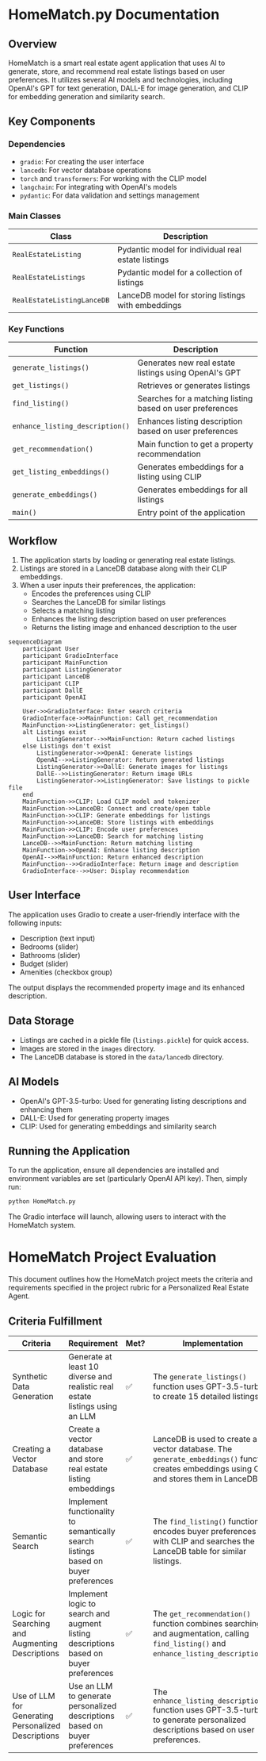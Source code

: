 # HomeMatch.py Documentation

## Overview

HomeMatch is a smart real estate agent application that uses AI to generate, store, and recommend real estate listings based on user preferences. It utilizes several AI models and technologies, including OpenAI's GPT for text generation, DALL-E for image generation, and CLIP for embedding generation and similarity search.

## Key Components

### Dependencies

- `gradio`: For creating the user interface
- `lancedb`: For vector database operations
- `torch` and `transformers`: For working with the CLIP model
- `langchain`: For integrating with OpenAI's models
- `pydantic`: For data validation and settings management

### Main Classes

| Class | Description |
|-------|-------------|
| `RealEstateListing` | Pydantic model for individual real estate listings |
| `RealEstateListings` | Pydantic model for a collection of listings |
| `RealEstateListingLanceDB` | LanceDB model for storing listings with embeddings |

### Key Functions

| Function | Description |
|----------|-------------|
| `generate_listings()` | Generates new real estate listings using OpenAI's GPT |
| `get_listings()` | Retrieves or generates listings |
| `find_listing()` | Searches for a matching listing based on user preferences |
| `enhance_listing_description()` | Enhances listing description based on user preferences |
| `get_recommendation()` | Main function to get a property recommendation |
| `get_listing_embeddings()` | Generates embeddings for a listing using CLIP |
| `generate_embeddings()` | Generates embeddings for all listings |
| `main()` | Entry point of the application |

## Workflow

1. The application starts by loading or generating real estate listings.
2. Listings are stored in a LanceDB database along with their CLIP embeddings.
3. When a user inputs their preferences, the application:
   - Encodes the preferences using CLIP
   - Searches the LanceDB for similar listings
   - Selects a matching listing
   - Enhances the listing description based on user preferences
   - Returns the listing image and enhanced description to the user

```mermaid
sequenceDiagram
    participant User
    participant GradioInterface
    participant MainFunction
    participant ListingGenerator
    participant LanceDB
    participant CLIP
    participant DallE
    participant OpenAI

    User->>GradioInterface: Enter search criteria
    GradioInterface->>MainFunction: Call get_recommendation
    MainFunction->>ListingGenerator: get_listings()
    alt Listings exist
        ListingGenerator-->>MainFunction: Return cached listings
    else Listings don't exist
        ListingGenerator->>OpenAI: Generate listings
        OpenAI-->>ListingGenerator: Return generated listings
        ListingGenerator->>DallE: Generate images for listings
        DallE-->>ListingGenerator: Return image URLs
        ListingGenerator->>ListingGenerator: Save listings to pickle file
    end
    MainFunction->>CLIP: Load CLIP model and tokenizer
    MainFunction->>LanceDB: Connect and create/open table
    MainFunction->>CLIP: Generate embeddings for listings
    MainFunction->>LanceDB: Store listings with embeddings
    MainFunction->>CLIP: Encode user preferences
    MainFunction->>LanceDB: Search for matching listing
    LanceDB-->>MainFunction: Return matching listing
    MainFunction->>OpenAI: Enhance listing description
    OpenAI-->>MainFunction: Return enhanced description
    MainFunction-->>GradioInterface: Return image and description
    GradioInterface-->>User: Display recommendation
```


## User Interface

The application uses Gradio to create a user-friendly interface with the following inputs:

- Description (text input)
- Bedrooms (slider)
- Bathrooms (slider)
- Budget (slider)
- Amenities (checkbox group)

The output displays the recommended property image and its enhanced description.

## Data Storage

- Listings are cached in a pickle file (`listings.pickle`) for quick access.
- Images are stored in the `images` directory.
- The LanceDB database is stored in the `data/lancedb` directory.

## AI Models

- OpenAI's GPT-3.5-turbo: Used for generating listing descriptions and enhancing them
- DALL-E: Used for generating property images
- CLIP: Used for generating embeddings and similarity search

## Running the Application

To run the application, ensure all dependencies are installed and environment variables are set (particularly OpenAI API key). Then, simply run:

```bash
python HomeMatch.py
```

The Gradio interface will launch, allowing users to interact with the HomeMatch system.

# HomeMatch Project Evaluation

This document outlines how the HomeMatch project meets the criteria and requirements specified in the project rubric for a Personalized Real Estate Agent.

## Criteria Fulfillment

| Criteria | Requirement | Met? | Implementation |
|----------|-------------|------|----------------|
| Synthetic Data Generation | Generate at least 10 diverse and realistic real estate listings using an LLM | ✅ | The `generate_listings()` function uses GPT-3.5-turbo to create 15 detailed listings. |
| Creating a Vector Database | Create a vector database and store real estate listing embeddings | ✅ | LanceDB is used to create a vector database. The `generate_embeddings()` function creates embeddings using CLIP and stores them in LanceDB. |
| Semantic Search | Implement functionality to semantically search listings based on buyer preferences | ✅ | The `find_listing()` function encodes buyer preferences with CLIP and searches the LanceDB table for similar listings. |
| Logic for Searching and Augmenting Descriptions | Implement logic to search and augment listing descriptions based on buyer preferences | ✅ | The `get_recommendation()` function combines searching and augmentation, calling `find_listing()` and `enhance_listing_description()`. |
| Use of LLM for Generating Personalized Descriptions | Use an LLM to generate personalized descriptions based on buyer preferences | ✅ | The `enhance_listing_description()` function uses GPT-3.5-turbo to generate personalized descriptions based on user preferences. |

